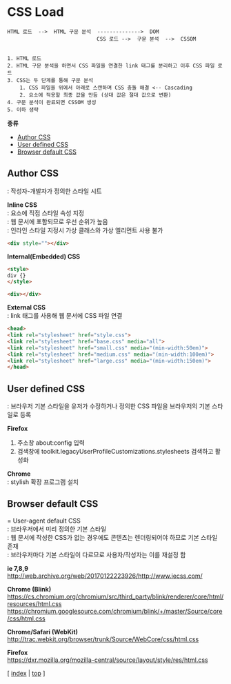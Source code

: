 # CSS Load


```
HTML 로드  -->  HTML 구문 분석  -------------->  DOM
                             CSS 로드 -->  구문 분석  -->  CSSOM


1. HTML 로드
2. HTML 구문 분석을 하면서 CSS 파일을 연결한 link 태그를 분리하고 이후 CSS 파일 로드
3. CSS는 두 단계를 통해 구문 분석
    1. CSS 파일을 위에서 아래로 스캔하며 CSS 충돌 해결 <-- Cascading
    2. 요소에 적용할 최종 값을 만듬 (상대 값은 절대 값으로 변환)
4. 구문 분석이 완료되면 CSSOM 생성
5. 이하 생략  
```


**종류**
- [Author CSS](#author-css)
- [User defined CSS](#user-defined-css)
- [Browser default CSS](#browser-default-css)



## Author CSS
: 작성자-개발자가 정의한 스타일 시트    


**Inline CSS**  
: 요소에 직접 스타일 속성 지정  
: 웹 문서에 포함되므로 우선 순위가 높음  
: 인라인 스타일 지정시 가상 클래스와 가상 엘리먼트 사용 불가   

```html
<div style=""></div>
```


**Internal(Embedded) CSS**  
```html
<style>
div {}
</style>

<div></div>
```


**External CSS**  
: link 태그를 사용해 웹 문서에 CSS 파일 연결  

```html
<head>
<link rel="stylesheet" href="style.css">
<link rel="stylesheet" href="base.css" media="all">
<link rel="stylesheet" href="small.css" media="(min-width:50em)">
<link rel="stylesheet" href="medium.css" media="(min-width:100em)">
<link rel="stylesheet" href="large.css" media="(min-width:150em)">
</head>
```



## User defined CSS
: 브라우저 기본 스타일을 유저가 수정하거나 정의한 CSS 파일을 브라우저의 기본 스타일로 등록  


**Firefox**
1. 주소창 about:config 입력
2. 검색창에 toolkit.legacyUserProfileCustomizations.stylesheets 검색하고 활성화

**Chrome**  
: stylish 확장 프로그램 설치



## Browser default CSS
= User-agent default CSS  
: 브라우저에서 미리 정의한 기본 스타일    
: 웹 문서에 작성한 CSS가 없는 경우에도 콘텐츠는 렌더링되어야 하므로 기본 스타일 존재   
: 브라우저마다 기본 스타일이 다르므로 사용자/작성자는 이를 재설정 함  


**ie 7,8,9**   
http://web.archive.org/web/20170122223926/http://www.iecss.com/


**Chrome (Blink)**    
https://cs.chromium.org/chromium/src/third_party/blink/renderer/core/html/resources/html.css  
https://chromium.googlesource.com/chromium/blink/+/master/Source/core/css/html.css


**Chrome/Safari (WebKit)**  
http://trac.webkit.org/browser/trunk/Source/WebCore/css/html.css


**Firefox**    
https://dxr.mozilla.org/mozilla-central/source/layout/style/res/html.css



[ [index](./README.md) | [top](#) ]

